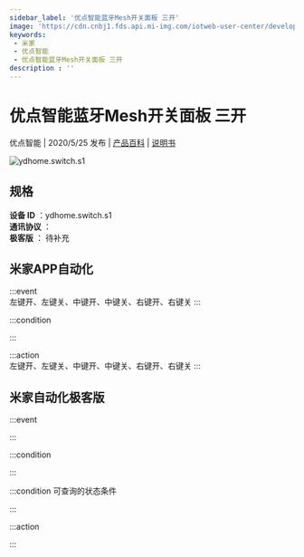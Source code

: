 ```yaml
---
sidebar_label: '优点智能蓝牙Mesh开关面板 三开'
image: 'https://cdn.cnbj1.fds.api.mi-img.com/iotweb-user-center/developer_16790476908893AkrVCju.png?GalaxyAccessKeyId=AKVGLQWBOVIRQ3XLEW&Expires=9223372036854775807&Signature=eECRpCkI7IBsIbMV5gYWBjU9bTY='
keywords: 
 - 米家
 - 优点智能
 - 优点智能蓝牙Mesh开关面板 三开
description : ''
---
```

# 优点智能蓝牙Mesh开关面板 三开

优点智能 | 2020/5/25 发布 | [产品百科](https://home.mi.com/webapp/content/baike/product/index.html?model=ydhome.switch.s1/) | [说明书](https://home.mi.com/views/introduction.html?model=ydhome.switch.s1&region=cn)

![ydhome.switch.s1](https://cdn.cnbj1.fds.api.mi-img.com/iotweb-user-center/developer_16790476908893AkrVCju.png?GalaxyAccessKeyId=AKVGLQWBOVIRQ3XLEW&Expires=9223372036854775807&Signature=eECRpCkI7IBsIbMV5gYWBjU9bTY=)

## 规格  
> 
**设备 ID** ：ydhome.switch.s1  
**通讯协议** ：  
**极客版**  ： 待补充 


## 米家APP自动化  

:::event  
左键开、左键关、中键开、中键关、右键开、右键关
:::

:::condition  

:::

:::action   
左键开、左键关、中键开、中键关、右键开、右键关
:::

## 米家自动化极客版  

:::event  

:::

:::condition  

:::

:::condition 可查询的状态条件  

:::

:::action  

:::

        
